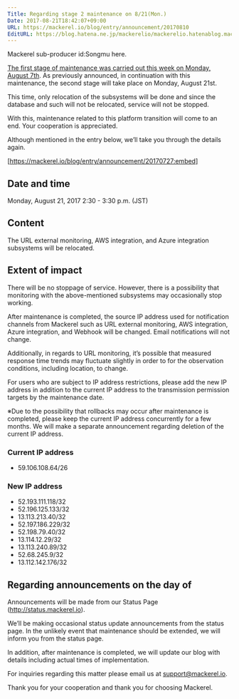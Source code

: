 ```yaml
---
Title: Regarding stage 2 maintenance on 8/21(Mon.)
Date: 2017-08-21T18:42:07+09:00
URL: https://mackerel.io/blog/entry/announcement/20170810
EditURL: https://blog.hatena.ne.jp/mackerelio/mackerelio.hatenablog.mackerel.io/atom/entry/8599973812290711023
---
```


Mackerel sub-producer id:Songmu here.

[The first stage of maintenance was carried out this week on Monday, August 7th](https://mackerel.io/blog/entry/announcement/20170807). As previously announced, in continuation with this maintenance, the second stage will take place on Monday, August 21st. 
 
This time, only relocation of the subsystems will be done and since the database and such will not be relocated, service will not be stopped.

With this, maintenance related to this platform transition will come to an end. Your cooperation is appreciated.

Although mentioned in the entry below, we’ll take you through the details again.

[https://mackerel.io/blog/entry/announcement/20170727:embed]

## Date and time

Monday, August 21, 2017 2:30 - 3:30 p.m. (JST)

## Content

The URL external monitoring, AWS integration, and Azure integration subsystems will be relocated.

## Extent of impact

There will be no stoppage of service. However, there is a possibility that monitoring with the above-mentioned subsystems may occasionally stop working. 

After maintenance is completed, the source IP address used for notification channels from Mackerel such as URL external monitoring, AWS integration, Azure integration, and Webhook will be changed. Email notifications will not change.

Additionally, in regards to URL monitoring, it’s possible that measured response time trends may fluctuate slightly in order to for the observation conditions, including location, to change.

For users who are subject to IP address restrictions, please add the new IP address in addition to the current IP address to the transmission permission targets by the maintenance date.

※Due to the possibility that rollbacks may occur after maintenance is completed, please keep the current IP address concurrently for a few months. We will make a separate announcement regarding deletion of the current IP address.

### Current IP address

- 59.106.108.64/26

### New IP address

- 52.193.111.118/32
- 52.196.125.133/32
- 13.113.213.40/32
- 52.197.186.229/32
- 52.198.79.40/32
- 13.114.12.29/32
- 13.113.240.89/32
- 52.68.245.9/32
- 13.112.142.176/32

## Regarding announcements on the day of

Announcements will be made from our Status Page (http://status.mackerel.io).

We’ll be making occasional status update announcements from the status page. 
In the unlikely event that maintenance should be extended, we will inform you from the status page.  

In addition, after maintenance is completed, we will update our blog with details including actual times of implementation.

For inquiries regarding this matter please email us at support@mackerel.io.

Thank you for your cooperation and thank you for choosing Mackerel.
